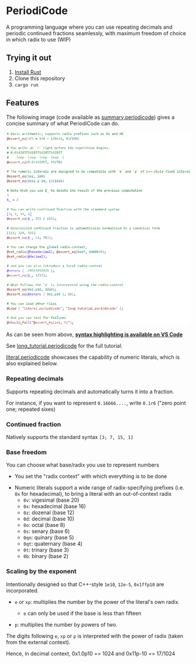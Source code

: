 # PeriodiCode
A programming language where you can use repeating decimals and periodic continued fractions seamlessly, with maximum freedom of choice in which radix to use (WIP)

## Trying it out

1. [Install Rust](https://www.rust-lang.org/learn/get-started)
2. Clone this repository
3. `cargo run`

## Features

The following image (code available as [summary.periodicode](./summary.periodicode)) gives a concise summary of what PeriodiCode can do.

![](summary.png)

As can be seen from above, **[syntax highlighting is available on VS Code](https://github.com/PeriodiCode/vscode-periodicode-syntax-highlight)**

See [long_tutorial.periodicode](./long_tutorial.periodicode) for the full tutorial.

[literal.periodicode](./literal.periodicode) showcases the capability of numeric literals, which is also explained below.

### Repeating decimals

Supports repeating decimals and automatically turns it into a fraction.

For instance, if you want to represent `0.16666....`, write `0.1r6` ("zero point one; repeated sixes)

### Continued fraction

Natively supports the standard syntax `[3; 7, 15, 1]`

### Base freedom
You can choose what base/radix you use to represent numbers

- You set the "radix context" with which everything is to be done
<!-- Supports up to base 25 (so that I can use the letters `pqrstuvwxyz` to serve special purposes) -->
- Numeric literals support a wide range of radix-specifying prefixes (i.e. `0x` for hexadecimal), to bring a literal with an out-of-context radix
  - `0v`: vigesimal (base 20)
  - `0x`: hexadecimal (base 16)
  - `0z`: dozenal (base 12)
  - `0d`: decimal (base 10)
  - `0o`: octal (base 8)
  - `0s`: senary (base 6)
  - `0qn`: quinary (base 5)
  - `0qt`: quaternary (base 4)
  - `0t`: trinary (base 3)
  - `0b`: binary (base 2)

### Scaling by the exponent

Intentionally designed so that C++-style `1e10`, `12e-5`, `0x1ffp10` are incorporated.

- `e` or `xp`: multiplies the number by the power of the literal's own radix. 
  - `e` can only be used if the base is less than fifteen
 
- `p`: multiplies the number by powers of two.

The digits following `e`, `xp` or `p` is interpreted with the power of radix (taken from the external context).

Hence, in decimal context, 0x1.0p10 == 1024 and 0x11p-10 == 17/1024
